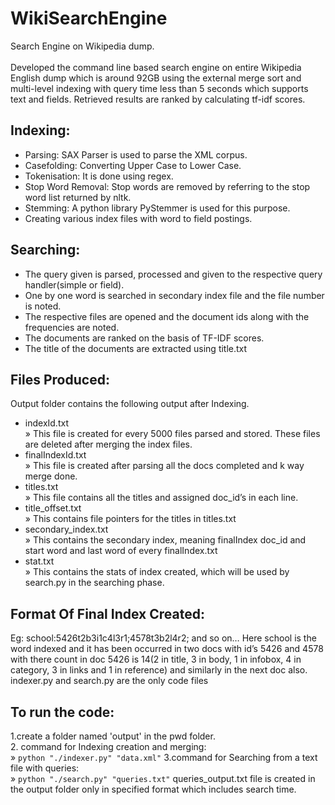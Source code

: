 # WikiSearchEngine
Search Engine on Wikipedia dump.\
\
Developed the command line based search engine on entire Wikipedia English dump which is around 92GB using the external merge sort and multi-level indexing with query time less than 5 seconds which supports text and fields. Retrieved results are ranked by calculating tf-idf scores.

## Indexing:
+ Parsing: SAX Parser is used to parse the XML corpus.
+ Casefolding: Converting Upper Case to Lower Case.
+ Tokenisation: It is done using regex.
+ Stop Word Removal: Stop words are removed by referring to the stop word list returned by nltk.
+ Stemming: A python library PyStemmer is used for this purpose.
+ Creating various index files with word to field postings.

## Searching:
+ The query given is parsed, processed and given to the respective query handler(simple or field).
+ One by one word is searched in secondary index file and the file number is noted.
+ The respective files are opened and the document ids along with the frequencies are noted.
+ The documents are ranked on the basis of TF-IDF scores.
+ The title of the documents are extracted using title.txt

## Files Produced:
Output folder contains the following output after Indexing.
 * indexId.txt \
 » This file is created for every 5000 files parsed and stored. These files are deleted after merging the index files.
 * finalIndexId.txt \
 » This file is created after parsing all the docs completed and k way merge done.
 * titles.txt \
 »  This file contains all the titles and assigned doc_id’s in each line.
 * title_offset.txt \
 » This contains file pointers for the titles in titles.txt
 * secondary_index.txt \
 » This contains the secondary index, meaning finalIndex doc_id and start word and last word of every finalIndex.txt
 * stat.txt \
 »  This contains the stats of index created, which will be used by search.py in the searching phase.
 
## Format Of Final Index Created:
Eg: school:5426t2b3i1c4l3r1;4578t3b2l4r2; and so on…
Here school is the word indexed and it has been occurred in two docs with id’s 5426 and 4578 with there count in doc 5426 is 14(2 in title, 3 in body, 1 in infobox, 4 in category, 3 in links and 1 in reference) and similarly in the next doc also. \
indexer.py and search.py are the only code files

## To run the code:
1.create a folder named 'output' in the pwd folder. \
2. command for Indexing creation and merging: \
 »  ```python "./indexer.py" "data.xml"```
3.command for Searching from a text file with queries: \
 »  ```python "./search.py" "queries.txt"```
queries_output.txt file is created in the output folder only in specified format which includes search time.
